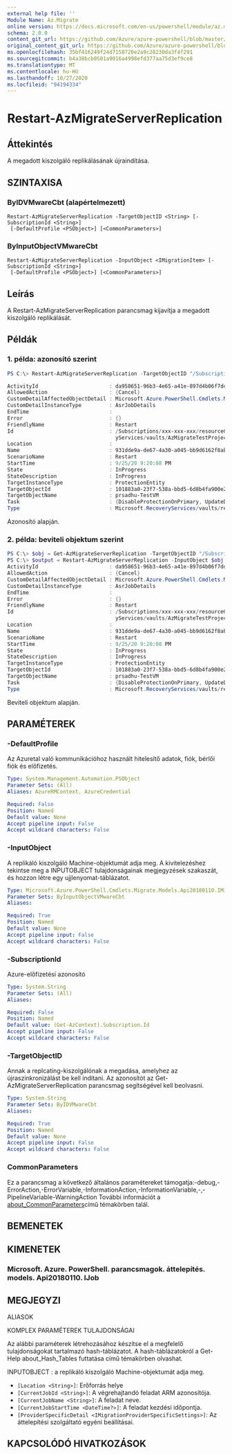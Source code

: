 ```yaml
---
external help file: ''
Module Name: Az.Migrate
online version: https://docs.microsoft.com/en-us/powershell/module/az.migrate/restart-azmigrateserverreplication
schema: 2.0.0
content_git_url: https://github.com/Azure/azure-powershell/blob/master/src/Migrate/help/Restart-AzMigrateServerReplication.md
original_content_git_url: https://github.com/Azure/azure-powershell/blob/master/src/Migrate/help/Restart-AzMigrateServerReplication.md
ms.openlocfilehash: 35bf416249f24d7158720e2a9c28230da3f4f291
ms.sourcegitcommit: b4a38bcb0501a9016a4998efd377aa75d3ef9ce8
ms.translationtype: MT
ms.contentlocale: hu-HU
ms.lasthandoff: 10/27/2020
ms.locfileid: "94194334"
---
```

# Restart-AzMigrateServerReplication

## Áttekintés
A megadott kiszolgáló replikálásának újraindítása.

## SZINTAXISA

### ByIDVMwareCbt (alapértelmezett)
```
Restart-AzMigrateServerReplication -TargetObjectID <String> [-SubscriptionId <String>]
 [-DefaultProfile <PSObject>] [<CommonParameters>]
```

### ByInputObjectVMwareCbt
```
Restart-AzMigrateServerReplication -InputObject <IMigrationItem> [-SubscriptionId <String>]
 [-DefaultProfile <PSObject>] [<CommonParameters>]
```

## Leírás
A Restart-AzMigrateServerReplication parancsmag kijavítja a megadott kiszolgáló replikálását.

## Példák

### 1. példa: azonosító szerint
```powershell
PS C:\> Restart-AzMigrateServerReplication -TargetObjectID "/Subscriptions/xxx-xxx-xxx/resourceGroups/azmigratepwshtestasr13072020/providers/Microsoft.RecoveryServices/vaults/AzMigrateTestProjectPWSH02aarsvault/replicationFabrics/AzMigratePWSHTc8d1replicationfabric/replicationProtectionContainers/AzMigratePWSHTc8d1replicationcontainer/replicationMigrationItems/bcdr-vcenter-fareast-corp-micro-cfcc5a24-a40e-56b9-a6af-e206c9ca4f93_50063baa-9806-d6d6-7e09-c0ae87309b4f"

ActivityId                       : da958651-96b3-4e65-a41e-897d4b06f7dd ActivityId: 3a4c8d4d-920a-47cd-82c3-f3dcce90a588
AllowedAction                    : {Cancel}
CustomDetailAffectedObjectDetail : Microsoft.Azure.PowerShell.Cmdlets.Migrate.Models.Api20180110.JobDetailsAffectedObjectDetails
CustomDetailInstanceType         : AsrJobDetails
EndTime                          :
Error                            : {}
FriendlyName                     : Restart
Id                               : /Subscriptions/xxx-xxx-xxx/resourceGroups/azmigratepwshtestasr13072020/providers/Microsoft.Recover
                                   yServices/vaults/AzMigrateTestProjectPWSH02aarsvault/replicationJobs/931dde9a-de67-4a30-a045-bb9d6162f8ab
Location                         :
Name                             : 931dde9a-de67-4a30-a045-bb9d6162f8ab
ScenarioName                     : Restart
StartTime                        : 9/25/20 9:20:08 PM
State                            : InProgress
StateDescription                 : InProgress
TargetInstanceType               : ProtectionEntity
TargetObjectId                   : 101883a0-23f7-538a-bbd5-6d8b4fa900e2
TargetObjectName                 : prsadhu-TestVM
Task                             : {DisableProtectionOnPrimary, UpdateDraState}
Type                             : Microsoft.RecoveryServices/vaults/replicationJobs
```

Azonosító alapján.

### 2. példa: beviteli objektum szerint
```powershell
PS C:\> $obj = Get-AzMigrateServerReplication -TargetObjectID "/Subscriptions/xxx-xxx-xxx/resourceGroups/azmigratepwshtestasr13072020/providers/Microsoft.RecoveryServices/vaults/AzMigrateTestProjectPWSH02aarsvault/replicationFabrics/AzMigratePWSHTc8d1replicationfabric/replicationProtectionContainers/AzMigratePWSHTc8d1replicationcontainer/replicationMigrationItems/bcdr-vcenter-fareast-corp-micro-cfcc5a24-a40e-56b9-a6af-e206c9ca4f93_50063baa-9806-d6d6-7e09-c0ae87309b4f"
PS C:\> $output = Restart-AzMigrateServerReplication -InputObject $obj
ActivityId                       : da958651-96b3-4e65-a41e-897d4b06f7dd ActivityId: 3a4c8d4d-920a-47cd-82c3-f3dcce90a588
AllowedAction                    : {Cancel}
CustomDetailAffectedObjectDetail : Microsoft.Azure.PowerShell.Cmdlets.Migrate.Models.Api20180110.JobDetailsAffectedObjectDetails
CustomDetailInstanceType         : AsrJobDetails
EndTime                          :
Error                            : {}
FriendlyName                     : Restart
Id                               : /Subscriptions/xxx-xxx-xxx/resourceGroups/azmigratepwshtestasr13072020/providers/Microsoft.Recover
                                   yServices/vaults/AzMigrateTestProjectPWSH02aarsvault/replicationJobs/931dde9a-de67-4a30-a045-bb9d6162f8ab
Location                         :
Name                             : 931dde9a-de67-4a30-a045-bb9d6162f8ab
ScenarioName                     : Restart
StartTime                        : 9/25/20 9:20:08 PM
State                            : InProgress
StateDescription                 : InProgress
TargetInstanceType               : ProtectionEntity
TargetObjectId                   : 101883a0-23f7-538a-bbd5-6d8b4fa900e2
TargetObjectName                 : prsadhu-TestVM
Task                             : {DisableProtectionOnPrimary, UpdateDraState}
Type                             : Microsoft.RecoveryServices/vaults/replicationJobs
```

Beviteli objektum alapján.

## PARAMÉTEREK

### -DefaultProfile
Az Azuretal való kommunikációhoz használt hitelesítő adatok, fiók, bérlői fiók és előfizetés.

```yaml
Type: System.Management.Automation.PSObject
Parameter Sets: (All)
Aliases: AzureRMContext, AzureCredential

Required: False
Position: Named
Default value: None
Accept pipeline input: False
Accept wildcard characters: False
```

### -InputObject
A replikáló kiszolgáló Machine-objektumát adja meg.
A kivitelezéshez tekintse meg a INPUTOBJECT tulajdonságainak megjegyzések szakaszát, és hozzon létre egy ujjlenyomat-táblázatot.

```yaml
Type: Microsoft.Azure.PowerShell.Cmdlets.Migrate.Models.Api20180110.IMigrationItem
Parameter Sets: ByInputObjectVMwareCbt
Aliases:

Required: True
Position: Named
Default value: None
Accept pipeline input: False
Accept wildcard characters: False
```

### -SubscriptionId
Azure-előfizetési azonosító

```yaml
Type: System.String
Parameter Sets: (All)
Aliases:

Required: False
Position: Named
Default value: (Get-AzContext).Subscription.Id
Accept pipeline input: False
Accept wildcard characters: False
```

### -TargetObjectID
Annak a replcating-kiszolgálónak a megadása, amelyhez az újraszinkronizálást be kell indítani.
Az azonosítót az Get-AzMigrateServerReplication parancsmag segítségével kell beolvasni.

```yaml
Type: System.String
Parameter Sets: ByIDVMwareCbt
Aliases:

Required: True
Position: Named
Default value: None
Accept pipeline input: False
Accept wildcard characters: False
```

### CommonParameters
Ez a parancsmag a következő általános paramétereket támogatja:-debug,-ErrorAction,-ErrorVariable,-InformationAction,-InformationVariable,-,-PipelineVariable-WarningAction További információt a [about_CommonParameters](http://go.microsoft.com/fwlink/?LinkID=113216)című témakörben talál.

## BEMENETEK

## KIMENETEK

### Microsoft. Azure. PowerShell. parancsmagok. áttelepítés. models. Api20180110. IJob

## MEGJEGYZI

ALIASOK

KOMPLEX PARAMÉTEREK TULAJDONSÁGAI

Az alábbi paraméterek létrehozásához készítse el a megfelelő tulajdonságokat tartalmazó hash-táblázatot. A hash-táblázatokról a Get-Help about_Hash_Tables futtatása című témakörben olvashat.


INPUTOBJECT <IMigrationItem> : a replikáló kiszolgáló Machine-objektumát adja meg.
  - `[Location <String>]`: Erőforrás helye
  - `[CurrentJobId <String>]`: A végrehajtandó feladat ARM azonosítója.
  - `[CurrentJobName <String>]`: A feladat neve.
  - `[CurrentJobStartTime <DateTime?>]`: A feladat kezdési időpontja.
  - `[ProviderSpecificDetail <IMigrationProviderSpecificSettings>]`: Az áttelepítési szolgáltató egyéni beállításai.

## KAPCSOLÓDÓ HIVATKOZÁSOK

